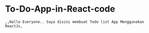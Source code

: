 # To-Do-App-in-React-code
    ,,Hallo Everyone.. Saya disini membuat Todo list App Menggunakan ReactJs,
    
     